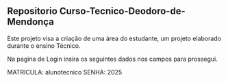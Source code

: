 ## Repositorio Curso-Tecnico-Deodoro-de-Mendonça


Este projeto visa a criação de uma área do estudante, um projeto elaborado durante o ensino Técnico.

Na pagina de Login insira os seguintes dados nos campos para prossegui.

MATRICULA:  alunotecnico 
SENHA: 2025
